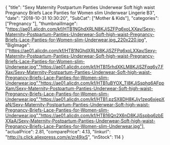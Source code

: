 {
	"title": "Sexy Maternity Postpartum Panties Underwear Soft high waist Pregnancy Briefs Lace Panties for Women slim Underwear Lingerie B3",
	"date": "2018-10-31 10:30:20",
	"SubCat": ["Mother & Kids"],
	"categories": ["Pregnancy "],
	"thumbnailImage": "https://ae01.alicdn.com/kf/HTB1NGhdXRLN8KJjSZFPq6xoLXXav/Sexy-Maternity-Postpartum-Panties-Underwear-Soft-high-waist-Pregnancy-Briefs-Lace-Panties-for-Women-slim-Underwear.jpg_220x220.jpg",
	"BigImage": ["https://ae01.alicdn.com/kf/HTB1NGhdXRLN8KJjSZFPq6xoLXXav/Sexy-Maternity-Postpartum-Panties-Underwear-Soft-high-waist-Pregnancy-Briefs-Lace-Panties-for-Women-slim-Underwear.jpg","https://ae01.alicdn.com/kf/HTB15rhdXKLM8KJjSZFqq6y7.FXax/Sexy-Maternity-Postpartum-Panties-Underwear-Soft-high-waist-Pregnancy-Briefs-Lace-Panties-for-Women-slim-Underwear.jpg","https://ae01.alicdn.com/kf/HTB1uBYOX_TI8KJjSsphq6AFppXam/Sexy-Maternity-Postpartum-Panties-Underwear-Soft-high-waist-Pregnancy-Briefs-Lace-Panties-for-Women-slim-Underwear.jpg","https://ae01.alicdn.com/kf/HTB1.pzSX8DH8KJjy1zeq6xjepXaN/Sexy-Maternity-Postpartum-Panties-Underwear-Soft-high-waist-Pregnancy-Briefs-Lace-Panties-for-Women-slim-Underwear.jpg","https://ae01.alicdn.com/kf/HTB16Qn2X6nD8KJjSspbq6zbEXXaA/Sexy-Maternity-Postpartum-Panties-Underwear-Soft-high-waist-Pregnancy-Briefs-Lace-Panties-for-Women-slim-Underwear.jpg"],
	"actualPrice": 2.81,
	"comparePrice": 4.13,
	"linkurl": "http://s.click.aliexpress.com/e/zr49jxS",
	"inStock": 114
}
